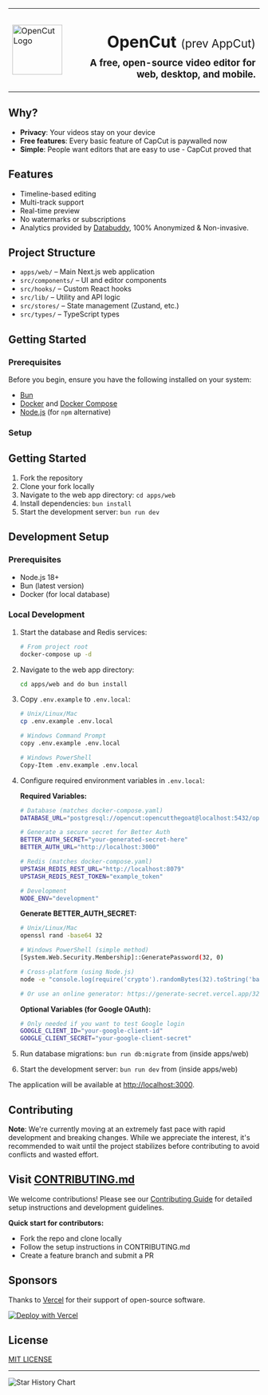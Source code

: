 <table width="100%">
  <tr>
    <td align="left" width="120">
      <img src="apps/web/public/logo.png" alt="OpenCut Logo" width="100" />
    </td>
    <td align="right">
      <h1>OpenCut <span style="font-size: 0.7em; font-weight: normal;">(prev AppCut)</span></h1>
      <h3 style="margin-top: -10px;">A free, open-source video editor for web, desktop, and mobile.</h3>
    </td>
  </tr>
</table>

## Why?

- **Privacy**: Your videos stay on your device
- **Free features**: Every basic feature of CapCut is paywalled now
- **Simple**: People want editors that are easy to use - CapCut proved that

## Features

- Timeline-based editing
- Multi-track support
- Real-time preview
- No watermarks or subscriptions
- Analytics provided by [Databuddy](https://www.databuddy.cc?utm_source=opencut), 100% Anonymized & Non-invasive.

## Project Structure

- `apps/web/` – Main Next.js web application
- `src/components/` – UI and editor components
- `src/hooks/` – Custom React hooks
- `src/lib/` – Utility and API logic
- `src/stores/` – State management (Zustand, etc.)
- `src/types/` – TypeScript types

## Getting Started

### Prerequisites

Before you begin, ensure you have the following installed on your system:

- [Bun](https://bun.sh/docs/installation)
- [Docker](https://docs.docker.com/get-docker/) and [Docker Compose](https://docs.docker.com/compose/install/)
- [Node.js](https://nodejs.org/en/) (for `npm` alternative)

### Setup

## Getting Started

1. Fork the repository
2. Clone your fork locally
3. Navigate to the web app directory: `cd apps/web`
4. Install dependencies: `bun install`
5. Start the development server: `bun run dev`

## Development Setup

### Prerequisites

- Node.js 18+
- Bun (latest version)
- Docker (for local database)

### Local Development

1. Start the database and Redis services:

   ```bash
   # From project root
   docker-compose up -d
   ```

2. Navigate to the web app directory:

   ```bash
   cd apps/web and do bun install
   ```

3. Copy `.env.example` to `.env.local`:

   ```bash
   # Unix/Linux/Mac
   cp .env.example .env.local

   # Windows Command Prompt
   copy .env.example .env.local

   # Windows PowerShell
   Copy-Item .env.example .env.local
   ```

4. Configure required environment variables in `.env.local`:

   **Required Variables:**

   ```bash
   # Database (matches docker-compose.yaml)
   DATABASE_URL="postgresql://opencut:opencutthegoat@localhost:5432/opencut"

   # Generate a secure secret for Better Auth
   BETTER_AUTH_SECRET="your-generated-secret-here"
   BETTER_AUTH_URL="http://localhost:3000"

   # Redis (matches docker-compose.yaml)
   UPSTASH_REDIS_REST_URL="http://localhost:8079"
   UPSTASH_REDIS_REST_TOKEN="example_token"

   # Development
   NODE_ENV="development"
   ```

   **Generate BETTER_AUTH_SECRET:**

   ```bash
   # Unix/Linux/Mac
   openssl rand -base64 32

   # Windows PowerShell (simple method)
   [System.Web.Security.Membership]::GeneratePassword(32, 0)

   # Cross-platform (using Node.js)
   node -e "console.log(require('crypto').randomBytes(32).toString('base64'))"

   # Or use an online generator: https://generate-secret.vercel.app/32
   ```

   **Optional Variables (for Google OAuth):**

   ```bash
   # Only needed if you want to test Google login
   GOOGLE_CLIENT_ID="your-google-client-id"
   GOOGLE_CLIENT_SECRET="your-google-client-secret"
   ```

5. Run database migrations: `bun run db:migrate` from (inside apps/web)
6. Start the development server: `bun run dev` from (inside apps/web)

The application will be available at [http://localhost:3000](http://localhost:3000).

## Contributing

**Note**: We're currently moving at an extremely fast pace with rapid development and breaking changes. While we appreciate the interest, it's recommended to wait until the project stabilizes before contributing to avoid conflicts and wasted effort.

## Visit [CONTRIBUTING.md](.github/CONTRIBUTING.md)

We welcome contributions! Please see our [Contributing Guide](.github/CONTRIBUTING.md) for detailed setup instructions and development guidelines.

**Quick start for contributors:**

- Fork the repo and clone locally
- Follow the setup instructions in CONTRIBUTING.md
- Create a feature branch and submit a PR

## Sponsors

Thanks to [Vercel](https://vercel.com?utm_source=github-opencut&utm_campaign=oss) for their support of open-source software.

[![Deploy with Vercel](https://vercel.com/button)](https://vercel.com/new/clone?repository-url=https%3A%2F%2Fgithub.com%2FOpenCut-app%2FOpenCut&project-name=opencut&repository-name=opencut)

## License

[MIT LICENSE](LICENSE)

---

![Star History Chart](https://api.star-history.com/svg?repos=opencut-app/opencut&type=Date)
